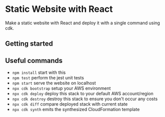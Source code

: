 # Static Website with React

Make a static website with React and deploy it with a single command using cdk.

## Getting started



## Useful commands

- `npm install` start with this
- `npm test` perform the jest unit tests
- `npm start` serve the website on localhost
- `npx cdk bootstrap` setup your AWS environment
- `npx cdk deploy` deploy this stack to your default AWS account/region
- `npx cdk destroy` destroy this stack to ensure you don't occur any costs
- `npx cdk diff` compare deployed stack with current state
- `npx cdk synth` emits the synthesized CloudFormation template
